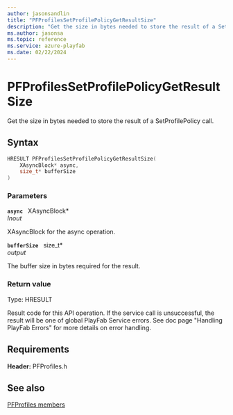```yaml
---
author: jasonsandlin
title: "PFProfilesSetProfilePolicyGetResultSize"
description: "Get the size in bytes needed to store the result of a SetProfilePolicy call."
ms.author: jasonsa
ms.topic: reference
ms.service: azure-playfab
ms.date: 02/22/2024
---
```


# PFProfilesSetProfilePolicyGetResultSize  

Get the size in bytes needed to store the result of a SetProfilePolicy call.  

## Syntax  
  
```cpp
HRESULT PFProfilesSetProfilePolicyGetResultSize(  
    XAsyncBlock* async,  
    size_t* bufferSize  
)  
```  
  
### Parameters  
  
**`async`** &nbsp; XAsyncBlock*  
*_Inout_*  
  
XAsyncBlock for the async operation.  
  
**`bufferSize`** &nbsp; size_t*  
*output*  
  
The buffer size in bytes required for the result.  
  
  
### Return value
Type: HRESULT
  
Result code for this API operation. If the service call is unsuccessful, the result will be one of global PlayFab Service errors. See doc page "Handling PlayFab Errors" for more details on error handling.
  
  
## Requirements  
  
**Header:** PFProfiles.h
  
## See also  
[PFProfiles members](../pfprofiles_members.md)  

  
  
